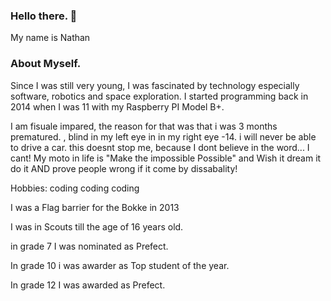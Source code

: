 ### Hello there. 👋

My name is Nathan

### About Myself.

Since I was still very young, I was fascinated by technology especially software, robotics and space exploration. 
I started programming back in 2014 when I was 11 with my Raspberry PI Model B+.

I am fisuale impared, the reason for that was that i was 3 months prematured.
, blind in my left eye  in in my right eye -14.  i will never be able to drive a car.
this doesnt stop me, because I dont believe in the word... I cant!
My moto in life is "Make the impossible Possible" and Wish it dream it do it AND prove people wrong if it come by dissabality!

Hobbies:  coding coding coding

I was a Flag barrier for the Bokke in 2013

I was in Scouts till the age of 16 years old.

in grade 7 I was nominated as Prefect.

In grade 10 i was awarder as Top student of the year.

In grade 12 I was awarded as Prefect.













